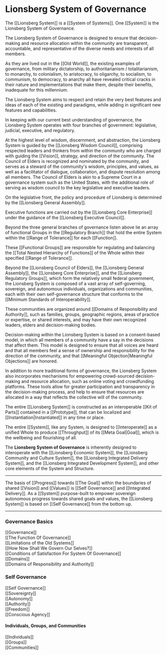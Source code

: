 # Lionsberg System of Governance

The [[Lionsberg System]] is a [[System of Systems]]. One [[System]] is the Lionsberg System of Governance. 

The Lionsberg System of Governance is designed to ensure that decision-making and resource allocation within the community are transparent, accountable, and representative of the diverse needs and interests of all members.  

As they are lived out in the [[Old World]], the existing examples of governance, from military dictatorship, to authoritarianism / totalitarianism, to monarchy, to colonialism, to aristocracy, to oligarchy, to socialism, to communism, to democracy, to anarchy all have revealed critical cracks in their nature and implementations that make them, despite their benefits, inadequate for this millennium.

The Lionsberg System aims to respect and retain the very best features and ideas of each of the existing and paradigms, while adding in significant new features and capabilities. 

In keeping with our current best understanding of governance, the Lionsberg System operates with four branches of government: legislative, judicial, executive, and regulatory. 

At the highest level of wisdom, discernment, and abstraction, the Lionsberg System is guided by the [[Lionsberg Wisdom Council]], comprising respected leaders and thinkers from within the community who are charged with guiding the [[Vision]], strategy, and direction of the community. The Council of Elders is recognized and nominated by the community, and serves as a steward of the community's wisdom, principles, and values, as well as a facilitator of dialogue, collaboration, and dispute resolution among all members. The Council of Elders is akin to a Supreme Court in a governance system such as the United States, with the additional role of serving as wisdom council to the key legislative and executive leaders. 

On the legislative front, the policy and procedure of Lionsberg is determined by the [[Lionsberg General Assembly]]. 

Executive functions are carried out by the [[Lionsberg Core Enterprise]] under the guidance of the [[Lionsberg Executive Council]].  

Beyond the three general branches of governance listen above lie an array of functional Groups in the [[Regulatory Branch]] that hold the entire System within the [[Range of Tolerance]] for each [[Function]]. 

These [[Functional Groups]] are responsible for regulating and balancing the [[Total Nested Hierarchy of Functions]] of the Whole within their specified [[Range of Tolerance]]. 

Beyond the [[Lionsberg Council of Elders]], the [[Lionsberg General Assembly]], the [[Lionsberg Core Enterprise]], and the [[Lionsberg Regulatory Groups]], which form the relatively small federal government, the Lionsberg System is composed of a vast array of self-governing, sovereign, and autonomous individuals, organizations and communities, each with their own self-governance structure that conforms to the [[Minimum Standards of Interoperability]]. 

These communities are organized around [[Domains of Responsibility and Authority]], such as families, groups, geographic regions, areas of practice or expertise, or shared interests, and may have their own recognized leaders, elders and decision-making bodies.

Decision-making within the Lionsberg System is based on a consent-based model, in which all members of a community have a say in the decisions that affect them. This model is designed to ensure that all voices are heard and that all members feel a sense of ownership and responsibility for the direction of the community, and that [[Meaningful Objection|Meaningful Objections]] are honored. 

In addition to more traditional forms of governance, the Lionsberg System also incorporates mechanisms for empowering crowd-sourced decision-making and resource allocation, such as online voting and crowdfunding platforms. These tools allow for greater participation and transparency in the decision-making process, and help to ensure that resources are allocated in a way that reflects the collective will of the community.

The entire [[Lionsberg System]] is constructed as an interoperable [[Kit of Parts]] contained in a [[Prototype]], that can be localized and [[Instantiation|Instantiated]] in any time or place. 

The entire [[System]], like any System, is designed to [[Interoperate]] as a unified Whole  to produce [[Throughput]] of its [[Meta Goal|Goal]], which is the wellbeing and flourishing of all. 

The **Lionsberg System of Governance** is inherently designed to interoperate with the [[Lionsberg Economic System]], the [[Lionsberg Community and Culture System]], the [[Lionsberg Integrated Delivery System]], and the [[Lionsberg Integrated Development System]], and other core elements of the System and Structure. 

____

The basis of [[Progress]] towards [[The Goal]] within the boundaries of shared [[Vision]] and [[Values]] is [[Self Governance]] and [[Integrated Delivery]]. As a [[System]] purpose-built to empower sovereign autonomous progress towards shared goals and values, the [[Lionsberg System]] is based on [[Self Governance]] from the bottom up. 

___

### Governance Basics 

[[Governance]]  
[[The Function Of Governance]]  
[[Limitations of the Old Systems]]  
[[How Now Shall We Govern Our Selves?]]  
[[Conditions of Satisfaction For System Of Governance]]  
[[Domains]]  
[[Domains of Responsibility and Authority]]  

### Self Governance 

[[Self Governance]]  
[[Sovereignty]]  
[[Autonomy]]  
[[Authority]]  
[[Freedom]]  
[[Conscious Agency]]  

#### Individuals, Groups, and Communities 

[[Individuals]]  
[[Groups]]  
[[Communities]]  
